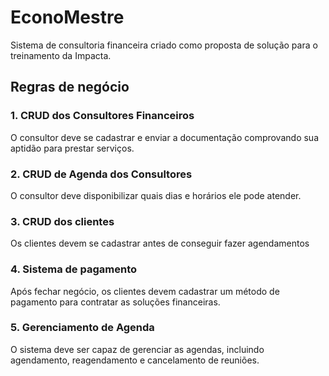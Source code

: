 # EconoMestre

Sistema de consultoria financeira criado como proposta de solução para o treinamento da Impacta.

## Regras de negócio

### 1. CRUD dos Consultores Financeiros

O consultor deve se cadastrar e enviar a documentação comprovando sua aptidão para prestar serviços.

### 2. CRUD de Agenda dos Consultores

O consultor deve disponibilizar quais dias e horários ele pode atender.

### 3. CRUD dos clientes

Os clientes devem se cadastrar antes de conseguir fazer agendamentos

### 4. Sistema de pagamento

Após fechar negócio, os clientes devem cadastrar um método de pagamento para contratar as soluções financeiras.

### 5. Gerenciamento de Agenda

O sistema deve ser capaz de gerenciar as agendas, incluindo agendamento, reagendamento e cancelamento de reuniões.